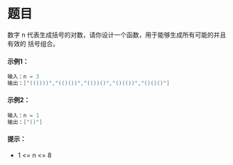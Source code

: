 # 题目
数字 n 代表生成括号的对数，请你设计一个函数，用于能够生成所有可能的并且 有效的 括号组合。

#### 示例1：

```c++
输入：n = 3
输出：["((()))","(()())","(())()","()(())","()()()"]
```

#### 示例2：
```c++
输入：n = 1
输出：["()"]
```

#### 提示：

* 1 <= n <= 8